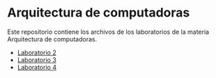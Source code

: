 # Arquitectura de computadoras   
    
Este repositorio contiene los archivos de los laboratorios de la materia Arquitectura de computadoras.  

* [Laboratorio 2](https://github.com/NNieto25/AC_00199019/tree/master/Tarea%20Laboratorio%202)
* [Laboratorio 3](https://github.com/NNieto25/AC_00199019/tree/master/Tarea%203)
* [Laboratorio 4](https://github.com/NNieto25/AC_00199019/tree/master/Tarea%20Laboratorio%204)